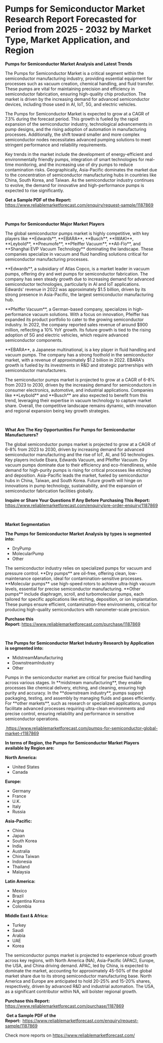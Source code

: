 <p><h1>Pumps for Semiconductor Market Research Report Forecasted for Period from 2025 -  2032 by Market Type, Market Application, and Region</h1></p><p><strong>Pumps for Semiconductor Market Analysis and Latest Trends</strong></p>
<p><p>The Pumps for Semiconductor Market is a critical segment within the semiconductor manufacturing industry, providing essential equipment for processes such as vacuum creation, chemical handling, and fluid transfer. These pumps are vital for maintaining precision and efficiency in semiconductor fabrication, ensuring high-quality chip production. The market is driven by the increasing demand for advanced semiconductor devices, including those used in AI, IoT, 5G, and electric vehicles.</p><p>The Pumps for Semiconductor Market is expected to grow at a CAGR of 7.3% during the forecast period. This growth is fueled by the rapid expansion of the semiconductor industry, technological advancements in pump designs, and the rising adoption of automation in manufacturing processes. Additionally, the shift toward smaller and more complex semiconductor nodes necessitates advanced pumping solutions to meet stringent performance and reliability requirements.</p><p>Key trends in the market include the development of energy-efficient and environmentally friendly pumps, integration of smart technologies for real-time monitoring, and the increasing use of dry pumps to reduce contamination risks. Geographically, Asia-Pacific dominates the market due to the concentration of semiconductor manufacturing hubs in countries like China, South Korea, and Taiwan. As the semiconductor industry continues to evolve, the demand for innovative and high-performance pumps is expected to rise significantly.</p></p>
<p><strong>Get a Sample PDF of the Report:&nbsp;</strong> <a href="https://www.reliablemarketforecast.com/enquiry/request-sample/1187869?utm_campaign=1929&utm_medium=2&utm_source=Github&utm_content=ia&utm_term=20012025&utm_id=pumps-for-semiconductor">https://www.reliablemarketforecast.com/enquiry/request-sample/1187869</a></p>
<p>&nbsp;</p>
<p><strong>Pumps for Semiconductor Major Market Players</strong></p>
<p><p>The global semiconductor pumps market is highly competitive, with key players like **Edwards**, **EBARA**, **Busch**, **IWAKI**, **Leybold**, **Pneumofe**, **Pfeiffer Vacuum**, **All-Flo**, and **Shanghai EVP Vacuum Technology** dominating the landscape. These companies specialize in vacuum and fluid handling solutions critical for semiconductor manufacturing processes.</p><p>**Edwards**, a subsidiary of Atlas Copco, is a market leader in vacuum pumps, offering dry and wet pumps for semiconductor fabrication. The company has seen steady growth due to increasing demand for advanced semiconductor technologies, particularly in AI and IoT applications. Edwards' revenue in 2022 was approximately $1.5 billion, driven by its strong presence in Asia-Pacific, the largest semiconductor manufacturing hub.</p><p>**Pfeiffer Vacuum**, a German-based company, specializes in high-performance vacuum solutions. With a focus on innovation, Pfeiffer has expanded its product portfolio to cater to the growing semiconductor industry. In 2022, the company reported sales revenue of around $900 million, reflecting a 10% YoY growth. Its future growth is tied to the rising adoption of 5G and electric vehicles, which require advanced semiconductor components.</p><p>**EBARA**, a Japanese multinational, is a key player in fluid handling and vacuum pumps. The company has a strong foothold in the semiconductor market, with a revenue of approximately $1.2 billion in 2022. EBARA's growth is fueled by its investments in R&D and strategic partnerships with semiconductor manufacturers.</p><p>The semiconductor pumps market is projected to grow at a CAGR of 6-8% from 2023 to 2030, driven by the increasing demand for semiconductors in consumer electronics, automotive, and industrial applications. Companies like **Leybold** and **Busch** are also expected to benefit from this trend, leveraging their expertise in vacuum technology to capture market share. Overall, the competitive landscape remains dynamic, with innovation and regional expansion being key growth strategies.</p></p>
<p>&nbsp;</p>
<p><strong>What Are The Key Opportunities For Pumps for Semiconductor Manufacturers?</strong></p>
<p><p>The global semiconductor pumps market is projected to grow at a CAGR of 6-8% from 2023 to 2030, driven by increasing demand for advanced semiconductor manufacturing and the rise of IoT, AI, and 5G technologies. Key players include Ebara, Edwards Vacuum, and Pfeiffer Vacuum. Dry vacuum pumps dominate due to their efficiency and eco-friendliness, while demand for high-purity pumps is rising for critical processes like etching and deposition. Asia-Pacific leads the market, fueled by semiconductor hubs in China, Taiwan, and South Korea. Future growth will hinge on innovations in pump technology, sustainability, and the expansion of semiconductor fabrication facilities globally.</p></p>
<p><strong>Inquire or Share Your Questions If Any Before Purchasing This Report:</strong> <a href="https://www.reliablemarketforecast.com/enquiry/pre-order-enquiry/1187869?utm_campaign=1929&utm_medium=2&utm_source=Github&utm_content=ia&utm_term=20012025&utm_id=pumps-for-semiconductor">https://www.reliablemarketforecast.com/enquiry/pre-order-enquiry/1187869</a></p>
<p>&nbsp;</p>
<p><strong>Market Segmentation</strong></p>
<p><strong>The Pumps for Semiconductor Market Analysis by types is segmented into:</strong></p>
<p><ul><li>DryPump</li><li>MolecularPump</li><li>Other</li></ul></p>
<p><p>The semiconductor industry relies on specialized pumps for vacuum and pressure control. **Dry pumps** are oil-free, offering clean, low-maintenance operation, ideal for contamination-sensitive processes. **Molecular pumps** use high-speed rotors to achieve ultra-high vacuum levels, essential for precise semiconductor manufacturing. **Other pumps** include diaphragm, scroll, and turbomolecular pumps, each tailored for specific applications like etching, deposition, or ion implantation. These pumps ensure efficient, contamination-free environments, critical for producing high-quality semiconductors with nanometer-scale precision.</p></p>
<p><strong>Purchase this Report:&nbsp;</strong><a href="https://www.reliablemarketforecast.com/purchase/1187869?utm_campaign=1929&utm_medium=2&utm_source=Github&utm_content=ia&utm_term=20012025&utm_id=pumps-for-semiconductor">https://www.reliablemarketforecast.com/purchase/1187869</a></p>
<p>&nbsp;</p>
<p><strong>The Pumps for Semiconductor Market Industry Research by Application is segmented into:</strong></p>
<p><ul><li>MidstreamManufacturing</li><li>DownstreamIndustry</li><li>Other</li></ul></p>
<p><p>Pumps in the semiconductor market are critical for precise fluid handling across various stages. In **midstream manufacturing**, they enable processes like chemical delivery, etching, and cleaning, ensuring high purity and accuracy. In the **downstream industry**, pumps support packaging, testing, and assembly by managing fluids and gases efficiently. For **other markets**, such as research or specialized applications, pumps facilitate advanced processes requiring ultra-clean environments and precise control, ensuring reliability and performance in sensitive semiconductor operations.</p></p>
<p><a href="https://www.reliablemarketforecast.com/pumps-for-semiconductor-global-market-r1187869?utm_campaign=1929&utm_medium=2&utm_source=Github&utm_content=ia&utm_term=20012025&utm_id=pumps-for-semiconductor">&nbsp;https://www.reliablemarketforecast.com/pumps-for-semiconductor-global-market-r1187869</a></p>
<p><strong>In terms of Region, the Pumps for Semiconductor Market Players available by Region are:</strong></p>
<p>
    <p> <strong> North America: </strong>
        <ul>
            <li>United States</li>
            <li>Canada</li>
        </ul>
        </p> 
    <p> <strong> Europe: </strong>
        <ul>
            <li>Germany</li>
            <li>France</li>
            <li>U.K.</li>
            <li>Italy</li>
            <li>Russia</li>
        </ul>
        </p> 
    <p> <strong> Asia-Pacific: </strong>
        <ul>
            <li>China</li>
            <li>Japan</li>
            <li>South Korea</li>
            <li>India</li>
            <li>Australia</li>
            <li>China Taiwan</li>
            <li>Indonesia</li>
            <li>Thailand</li>
            <li>Malaysia</li>
        </ul>
        </p> 
    <p> <strong> Latin America: </strong>
        <ul>
            <li>Mexico</li>
            <li>Brazil</li>
            <li>Argentina Korea</li>
            <li>Colombia</li>
        </ul>
        </p> 
    <p> <strong> Middle East & Africa: </strong>
        <ul>
            <li>Turkey</li>
            <li>Saudi</li>
            <li>Arabia</li>
            <li>UAE</li>
            <li>Korea</li>
        </ul>
    </p>
    </p>
<p><p>The semiconductor pumps market is projected to experience robust growth across key regions, with North America (NA), Asia-Pacific (APAC), Europe, the USA, and China driving demand. APAC, led by China, is expected to dominate the market, accounting for approximately 45-50% of the global market share due to its strong semiconductor manufacturing base. North America and Europe are anticipated to hold 20-25% and 15-20% shares, respectively, driven by advanced R&D and industrial automation. The USA, as a significant contributor within NA, will bolster regional growth.</p></p>
<p><strong>Purchase this Report: </strong><a href="https://www.reliablemarketforecast.com/purchase/1187869?utm_campaign=1929&utm_medium=2&utm_source=Github&utm_content=ia&utm_term=20012025&utm_id=pumps-for-semiconductor">https://www.reliablemarketforecast.com/purchase/1187869</a></p>
<p>&nbsp;<strong>Get a Sample PDF of the Report:&nbsp;&nbsp;</strong><a href="https://www.reliablemarketforecast.com/enquiry/request-sample/1187869?utm_campaign=1929&utm_medium=2&utm_source=Github&utm_content=ia&utm_term=20012025&utm_id=pumps-for-semiconductor">https://www.reliablemarketforecast.com/enquiry/request-sample/1187869</a></p>
<p><strong></strong></p>
<p>Check more reports on <a href="https://www.reliablemarketforecast.com/?utm_campaign=1929&utm_medium=2&utm_source=Github&utm_content=ia&utm_term=20012025&utm_id=pumps-for-semiconductor">https://www.reliablemarketforecast.com/</a></p>